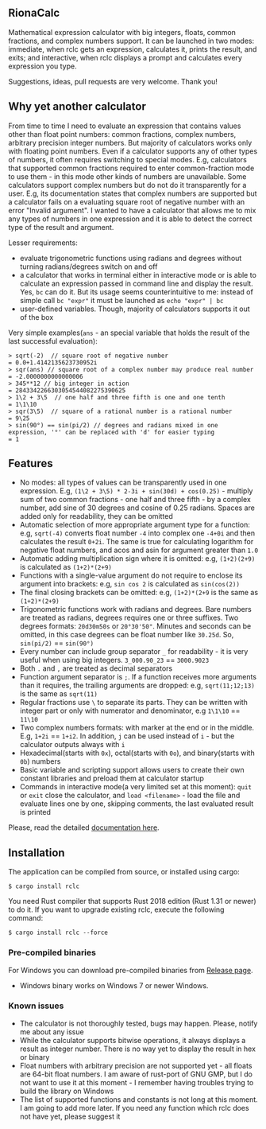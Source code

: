 ## RionaCalc

Mathematical expression calculator with big integers, floats, common fractions, and complex numbers support. It can be launched in two modes: immediate, when rclc gets an expression, calculates it, prints the result, and exits; and interactive, when rclc displays a prompt and calculates every expression you type.

Suggestions, ideas, pull requests are very welcome. Thank you!

## Why yet another calculator

From time to time I need to evaluate an expression that contains values other than float point numbers: common fractions, complex numbers, arbitrary precision integer numbers. But majority of calculators works only with floating point numbers. Even if a calculator supports any of other types of numbers, it often requires switching to special modes. E.g, calculators that supported common fractions required to enter common-fraction mode to use them - in this mode other kinds of numbers are unavailable. Some calculators support complex numbers but do not do it transparently for a user. E.g, its documentation states that complex numbers are supported but a calculator fails on a evaluating square root of negative number with an error "Invalid argument". I wanted to have a calculator that allows me to mix any types of numbers in one expression and it is able to detect the correct type of the result and argument. 

Lesser requirements:

* evaluate trigonometric functions using radians and degrees without turning radians/degrees switch on and off
* a calculator that works in terminal either in interactive mode or is able to calculate an expression passed in command line and display the result. Yes, `bc` can do it. But its usage seems counterintuitive to me: instead of simple call `bc "expr"` it must be launched as `echo "expr" | bc`
* user-defined variables. Though, majority of calculators supports it out of the box

Very simple examples(`ans` - an special variable that holds the result of the last successful evaluation):

```
> sqrt(-2)  // square root of negative number
= 0.0+1.4142135623730952i
> sqr(ans) // square root of a complex number may produce real number
= -2.0000000000000006
> 345**12 // big integer in action
= 2843342266303054544082275390625
> 1\2 + 3\5  // one half and three fifth is one and one tenth
= 1\1\10
> sqr(3\5)  // square of a rational number is a rational number
= 9\25
> sin(90°) == sin(pi/2) // degrees and radians mixed in one expression, '°' can be replaced with 'd' for easier typing 
= 1
```

## Features

* No modes: all types of values can be transparently used in one expression. E.g, `(1\2 + 3\5) * 2-3i + sin(30d) + cos(0.25)` - multiply sum of two common fractions - one half and three fifth - by a complex number, add sine of 30 degrees and cosine of 0.25 radians. Spaces are added only for readability, they can be omitted
* Automatic selection of more appropriate argument type for a function: e.g, `sqrt(-4)` converts float number `-4` into complex one `-4+0i` and then calculates the result `0+2i`. The same is true for calculating logarithm for negative float numbers, and acos and asin for argument greater than `1.0`
* Automatic adding multiplication sign where it is omitted: e.g, `(1+2)(2+9)` is calculated as `(1+2)*(2+9)`
* Functions with a single-value argument do not require to enclose its argument into brackets: e.g, `sin cos 2` is calculated as `sin(cos(2))`
* The final closing brackets can be omitted: e.g, `(1+2)*(2+9` is the same as `(1+2)*(2+9)`
* Trigonometric functions work with radians and degrees. Bare numbers are treated as radians, degrees requires one or three suffixes. Two degrees formats: `20d30m50s` or `20°30'50"`. Minutes and seconds can be omitted, in this case degrees can be float number like `30.25d`. So, `sin(pi/2)` == `sin(90°)`
* Every number can include group separator `_` for readability - it is very useful when using big integers. `3_000.90_23` == `3000.9023`
* Both `.` and `,` are treated as decimal separators
* Function argument separator is `;`. If a function receives more arguments than it requires, the trailing arguments are dropped: e.g, `sqrt(11;12;13)` is the same as `sqrt(11)` 
* Regular fractions use `\` to separate its parts. They can be written with integer part or only with numerator and denominator, e.g `1\1\10` == `11\10`
* Two complex numbers formats: with marker at the end or in the middle. E.g, `1+2i` == `1+i2`. In addition, `j` can be used instead of `i` - but the calculator outputs always with `i`
* Hexadecimal(starts with `0x`), octal(starts with `0o`), and binary(starts with `0b`) numbers
* Basic variable and scripting support allows users to create their own constant libraries and preload them at calculator startup
* Commands in interactive mode(a very limited set at this moment): `quit` or `exit` close the calculator, and `load <filename>` - load the file and evaluate lines one by one, skipping comments, the last evaluated result is printed

Please, read the detailed [documentation here](docs.md).

## Installation

The application can be compiled from source, or installed using cargo:

```shell
$ cargo install rclc
```

You need Rust compiler that supports Rust 2018 edition (Rust 1.31 or newer) to do it. If you want to upgrade existing rclc, execute the following command:

```shell
$ cargo install rclc --force
```

### Pre-compiled binaries

For Windows you can download pre-compiled binaries from [Release page](https://github.com/VladimirMarkelov/rclc/releases).

* Windows binary works on Windows 7 or newer Windows.

### Known issues

- The calculator is not thoroughly tested, bugs may happen. Please, notify me about any issue
- While the calculator supports bitwise operations, it always displays a result as integer number. There is no way yet to display the result in hex or binary
- Float numbers with arbitrary precision are not supported yet - all floats are 64-bit float numbers. I am aware of rust-port of GNU GMP, but I do not want to use it at this moment - I remember having troubles trying to build the library on Windows
- The list of supported functions and constants is not long at this moment. I am going to add more later. If you need any function which rclc does not have yet, please suggest it
